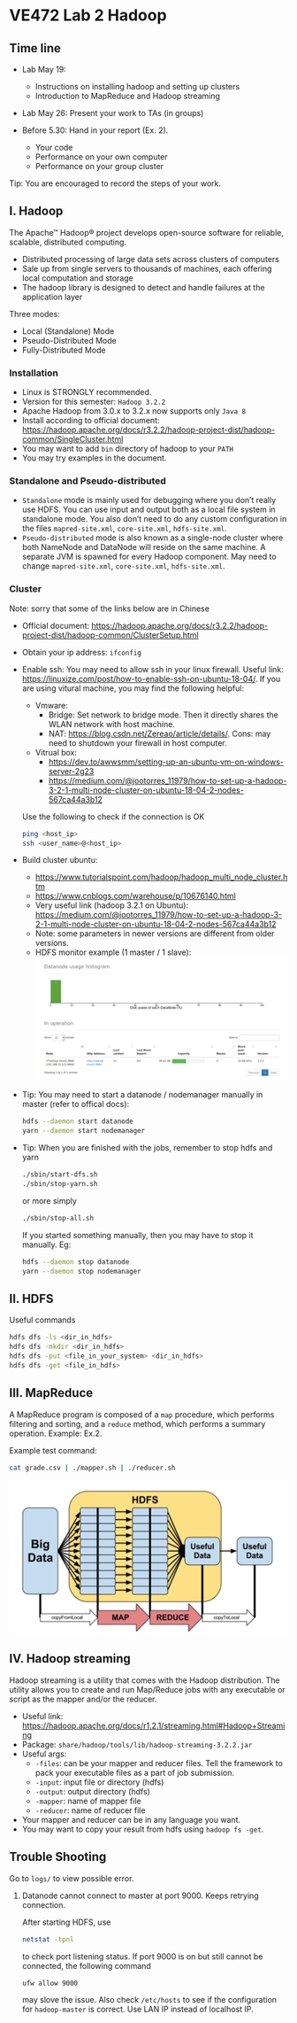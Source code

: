 # VE472 Lab 2 Hadoop

## Time line
- Lab May 19: 
  - Instructions on installing hadoop and setting up clusters
  - Introduction to MapReduce and Hadoop streaming

- Lab May 26: Present your work to TAs (in groups)

- Before 5.30: Hand in your report (Ex. 2).
  - Your code
  - Performance on your own computer
  - Performance on your group cluster

Tip: You are encouraged to record the steps of your work. 


## I. Hadoop
The Apache™ Hadoop® project develops open-source software for reliable, scalable, distributed computing.

- Distributed processing of large data sets across clusters of computers
- Sale up from single servers to thousands of machines, each offering local computation and storage
- The hadoop library is designed to detect and handle failures at the application layer

Three modes:
- Local (Standalone) Mode
- Pseudo-Distributed Mode
- Fully-Distributed Mode

### Installation
- Linux is STRONGLY recommended.
- Version for this semester: `Hadoop 3.2.2`
- Apache Hadoop from 3.0.x to 3.2.x now supports only `Java 8`
- Install according to official document: https://hadoop.apache.org/docs/r3.2.2/hadoop-project-dist/hadoop-common/SingleCluster.html
- You may want to add `bin` directory of hadoop to your `PATH`
- You may try examples in the document.


### Standalone and Pseudo-distributed
- `Standalone` mode is mainly used for debugging where you don’t really use HDFS. You can use input and output both as a local file system in standalone mode. You also don’t need to do any custom configuration in the files `mapred-site.xml`, `core-site.xml`, `hdfs-site.xml`.
- `Pseudo-distributed` mode is also known as a single-node cluster where both NameNode and DataNode will reside on the same machine. A separate JVM is spawned for every Hadoop component. May need to change `mapred-site.xml`, `core-site.xml`, `hdfs-site.xml`.


### Cluster
Note: sorry that some of the links below are in Chinese 
- Official document: https://hadoop.apache.org/docs/r3.2.2/hadoop-project-dist/hadoop-common/ClusterSetup.html
-  Obtain your ip address: `ifconfig`
-  Enable ssh: You may need to allow ssh in your linux firewall. Useful link: https://linuxize.com/post/how-to-enable-ssh-on-ubuntu-18-04/. If you are using vitural machine, you may find the following helpful:
   - Vmware: 
      - Bridge: Set network to bridge mode. Then it directly shares the WLAN network with host machine.
      - NAT: https://blog.csdn.net/Zereao/article/details/. Cons: may need to shutdown your firewall in host computer.
    - Vitrual box: 
      - https://dev.to/awwsmm/setting-up-an-ubuntu-vm-on-windows-server-2g23
      - https://medium.com/@jootorres_11979/how-to-set-up-a-hadoop-3-2-1-multi-node-cluster-on-ubuntu-18-04-2-nodes-567ca44a3b12
  
    Use the following to check if the connection is OK
    ```sh
    ping <host_ip>
    ssh <user_name>@<host_ip>
    ```
- Build cluster ubuntu:
  - https://www.tutorialspoint.com/hadoop/hadoop_multi_node_cluster.htm 
  - https://www.cnblogs.com/warehouse/p/10676140.html
  - Very useful link (hadoop 3.2.1 on Ubuntu): https://medium.com/@jootorres_11979/how-to-set-up-a-hadoop-3-2-1-multi-node-cluster-on-ubuntu-18-04-2-nodes-567ca44a3b12
  - Note: some parameters in newer versions are different from older versions.
  - HDFS monitor example (1 master / 1 slave):
  ![](https://raw.githubusercontent.com/xiejinglei/links/master/new-datanode-fixed.JPG)

- Tip: You may need to start a datanode / nodemanager manually in master (refer to offical docs):
  ```sh
  hdfs --daemon start datanode
  yarn --daemon start nodemanager
  ```
  
- Tip: When you are finished with the jobs, remember to stop hdfs and yarn
  ```sh
  ./sbin/start-dfs.sh
  ./sbin/stop-yarn.sh
  ```
  or more simply
  ```sh
  ./sbin/stop-all.sh
  ```
  If you started something manually, then you may have to stop it manually. Eg:
  ```sh
  hdfs --daemon stop datanode
  yarn --daemon stop nodemanager
  ```

## II. HDFS
Useful commands
```bash 
hdfs dfs -ls <dir_in_hdfs>
hdfs dfs -mkdir <dir_in_hdfs>
hdfs dfs -put <file_in_your_system> <dir_in_hdfs>
hdfs dfs -get <file_in_hdfs>
```

## III. MapReduce
A MapReduce program is composed of a `map` procedure, which performs filtering and sorting, and a `reduce` method, which performs a summary operation. Example: Ex.2.

Example test command:
```sh
cat grade.csv | ./mapper.sh | ./reducer.sh
```

![avatar](https://raw.githubusercontent.com/xiejinglei/links/master/mr.JPG)

## IV. Hadoop streaming
Hadoop streaming is a utility that comes with the Hadoop distribution. The utility allows you to create and run Map/Reduce jobs with any executable or script as the mapper and/or the reducer.

- Useful link: https://hadoop.apache.org/docs/r1.2.1/streaming.html#Hadoop+Streaming
- Package: `share/hadoop/tools/lib/hadoop-streaming-3.2.2.jar`
- Useful args:
  - `-files`: can be your mapper and reducer files. Tell the framework to pack your executable files as a part of job submission.
  - `-input`: input file or directory (hdfs)
  - `-output`: output directory (hdfs)
  - `-mapper`: name of mapper file
  - `-reducer`: name of reducer file
- Your mapper and reducer can be in any language you want.
- You may want to copy your result from hdfs using `hadoop fs -get`.


## Trouble Shooting
Go to `logs/` to view possible error.
1. Datanode cannot connect to master at port 9000. Keeps retrying connection.
   
   After starting HDFS, use
   ```sh
   netstat -tpnl
   ```
   to check port listening status. If port 9000 is on but still cannot be connected, the following command
   
   ```sh
   ufw allow 9000
   ```
   may slove the issue. Also check `/etc/hosts` to see if the configuration for `hadoop-master` is correct. Use LAN IP instead of localhost IP.
